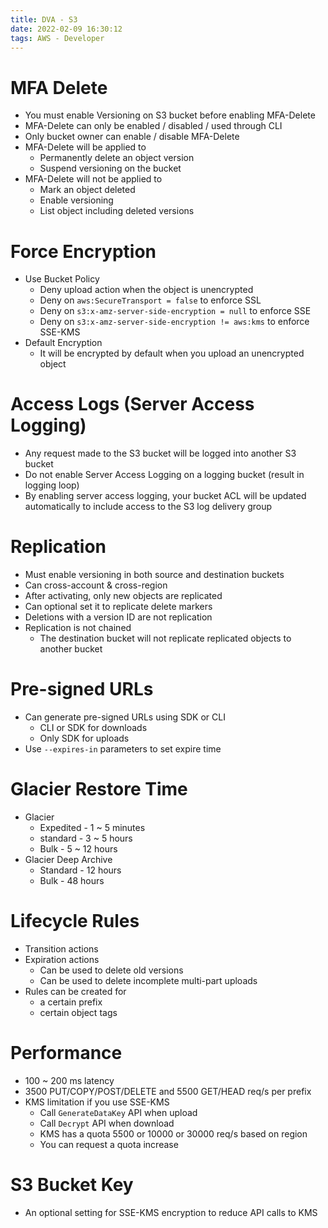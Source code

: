 ```yaml
---
title: DVA - S3
date: 2022-02-09 16:30:12
tags: AWS - Developer
---
```


# MFA Delete

- You must enable Versioning on S3 bucket before enabling MFA-Delete
- MFA-Delete can only be enabled / disabled / used through CLI
- Only bucket owner can enable / disable MFA-Delete
- MFA-Delete will be applied to
  - Permanently delete an object version
  - Suspend versioning on the bucket
- MFA-Delete will not be applied to
  - Mark an object deleted
  - Enable versioning
  - List object including deleted versions

# Force Encryption

- Use Bucket Policy
  - Deny upload action when the object is unencrypted
  - Deny on `aws:SecureTransport = false` to enforce SSL
  - Deny on `s3:x-amz-server-side-encryption = null` to enforce SSE
  - Deny on `s3:x-amz-server-side-encryption != aws:kms` to enforce SSE-KMS
- Default Encryption
  - It will be encrypted by default when you upload an unencrypted object

# Access Logs (Server Access Logging)

- Any request made to the S3 bucket will be logged into another S3 bucket
- Do not enable Server Access Logging on a logging bucket (result in logging loop)
- By enabling server access logging, your bucket ACL will be updated automatically to include access to the S3 log delivery group

# Replication

- Must enable versioning in both source and destination buckets
- Can cross-account & cross-region
- After activating, only new objects are replicated
- Can optional set it to replicate delete markers
- Deletions with a version ID are not replication
- Replication is not chained
  - The destination bucket will not replicate replicated objects to another bucket

# Pre-signed URLs

- Can generate pre-signed URLs using SDK or CLI
  - CLI or SDK for downloads
  - Only SDK for uploads
- Use `--expires-in` parameters to set expire time

# Glacier Restore Time

- Glacier
  - Expedited - 1 ~ 5 minutes
  - standard - 3 ~ 5 hours
  - Bulk - 5 ~ 12 hours
- Glacier Deep Archive
  - Standard - 12 hours
  - Bulk - 48 hours

# Lifecycle Rules

- Transition actions
- Expiration actions
  - Can be used to delete old versions
  - Can be used to delete incomplete multi-part uploads
- Rules can be created for
  - a certain prefix
  - certain object tags

# Performance

- 100 ~ 200 ms latency
- 3500 PUT/COPY/POST/DELETE and 5500 GET/HEAD req/s per prefix
- KMS limitation if you use SSE-KMS
  - Call `GenerateDataKey` API when upload
  - Call `Decrypt` API when download
  - KMS has a quota 5500 or 10000 or 30000 req/s based on region
  - You can request a quota increase

# S3 Bucket Key

- An optional setting for SSE-KMS encryption to reduce API calls to KMS
